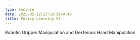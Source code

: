 ```yaml
---
type: lecture
date: 2025-05-12T23:59:59+8:49
title: Policy Learning VI
---
```

Robotic Gripper Manipulation and Dexterous Hand Manipulation